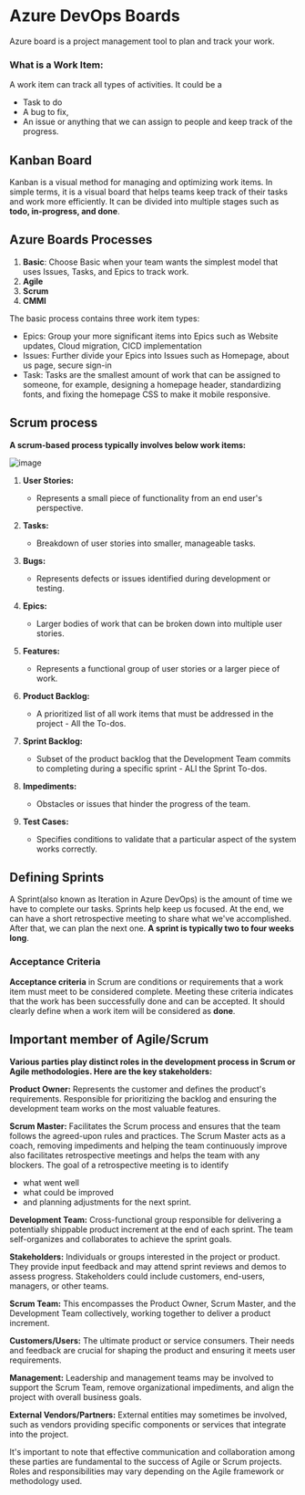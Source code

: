 # Azure DevOps Boards 
   
Azure board is a project management tool to plan and track your work.

### What is a Work Item:
A work item can track all types of activities. It could be a 
*  Task to do
*  A bug to fix,
*  An issue
or anything that we can assign to people and keep track of the progress.

## Kanban Board 

Kanban is a visual method for managing and optimizing work items. In simple terms, it is a visual board that helps teams keep track of their tasks and work more efficiently. It can be divided into multiple stages such as **todo, in-progress, and done**.

## Azure Boards Processes

1) **Basic**: Choose Basic when your team wants the simplest model that uses Issues, Tasks, and Epics to track work.
2) **Agile**
3) **Scrum**
4) **CMMI**

The basic process contains three work item types:
- Epics: Group your more significant items into Epics such as Website updates, Cloud migration, CICD implementation
- Issues: Further divide your Epics into Issues such as Homepage, about us page, secure sign-in
- Task: Tasks are the smallest amount of work that can be assigned to someone, for example, designing a homepage header, standardizing fonts, and fixing the homepage CSS to make it mobile responsive.

## Scrum process
**A scrum-based process typically involves below work items:**

![image](https://github.com/piyushsachdeva/AzureDevOps-Zero-to-Hero/assets/40286378/64189a73-f4e3-40ce-b60a-eea09536a25c)

1. **User Stories:**
   - Represents a small piece of functionality from an end user's perspective.

2. **Tasks:**
   - Breakdown of user stories into smaller, manageable tasks.

3. **Bugs:**
   - Represents defects or issues identified during development or testing.

4. **Epics:**
   - Larger bodies of work that can be broken down into multiple user stories.

5. **Features:**
   - Represents a functional group of user stories or a larger piece of work.

6. **Product Backlog:**
   - A prioritized list of all work items that must be addressed in the project - All the To-dos.

7. **Sprint Backlog:**
   - Subset of the product backlog that the Development Team commits to completing during a specific sprint - ALl the Sprint To-dos.

8. **Impediments:**
   - Obstacles or issues that hinder the progress of the team.

9. **Test Cases:**
   - Specifies conditions to validate that a particular aspect of the system works correctly.

## Defining Sprints 

A Sprint(also known as Iteration in Azure DevOps) is the amount of time we have to complete our tasks. Sprints help keep us focused. At the end, we can have a short retrospective meeting to share what we've accomplished. After that, we can plan the next one.
**A sprint is typically two to four weeks long**.

### Acceptance Criteria

**Acceptance criteria** in Scrum are conditions or requirements that a work item must meet to be considered complete. Meeting these criteria indicates that the work has been successfully done and can be accepted. It should clearly define when a work item will be considered as **done**.

## Important member of Agile/Scrum 

**Various parties play distinct roles in the development process in Scrum or Agile methodologies. Here are the key stakeholders:**

**Product Owner:** Represents the customer and defines the product's requirements. Responsible for prioritizing the backlog and ensuring the development team works on the most valuable features.

**Scrum Master:** Facilitates the Scrum process and ensures that the team follows the agreed-upon rules and practices. The Scrum Master acts as a coach, removing impediments and helping the team continuously improve also facilitates retrospective meetings and helps the team with any blockers. The goal of a retrospective meeting is to identify 
  - what went well
  - what could be improved
  - and planning adjustments for the next sprint.

**Development Team:** Cross-functional group responsible for delivering a potentially shippable product increment at the end of each sprint. The team self-organizes and collaborates to achieve the sprint goals.

**Stakeholders:** Individuals or groups interested in the project or product. They provide input feedback and may attend sprint reviews and demos to assess progress. Stakeholders could include customers, end-users, managers, or other teams.

**Scrum Team:** This encompasses the Product Owner, Scrum Master, and the Development Team collectively, working together to deliver a product increment.

**Customers/Users:** The ultimate product or service consumers. Their needs and feedback are crucial for shaping the product and ensuring it meets user requirements.

**Management:** Leadership and management teams may be involved to support the Scrum Team, remove organizational impediments, and align the project with overall business goals.

**External Vendors/Partners:** External entities may sometimes be involved, such as vendors providing specific components or services that integrate into the project.

It's important to note that effective communication and collaboration among these parties are fundamental to the success of Agile or Scrum projects. Roles and responsibilities may vary depending on the Agile framework or methodology used.
